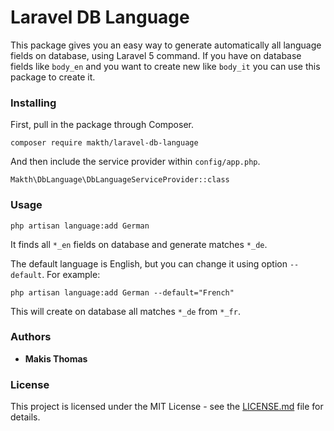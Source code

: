 # Laravel DB Language

This package gives you an easy way to generate automatically all language fields on database, using Laravel 5 command.  If you have on database fields like `body_en` and you want to create new like `body_it` you can use this package to create it.


### Installing

First, pull in the package through Composer.

```
composer require makth/laravel-db-language
```

And then include the service provider within `config/app.php`.

```
Makth\DbLanguage\DbLanguageServiceProvider::class
```




### Usage

```
php artisan language:add German
```
It finds all `*_en` fields on database and generate matches `*_de`.

The default language is English, but you can change it using option `--default`. For example:
```
php artisan language:add German --default="French"
```
This will create on database all matches `*_de` from `*_fr`.


### Authors

* **Makis Thomas**


### License

This project is licensed under the MIT License - see the [LICENSE.md](LICENSE.md) file for details.

